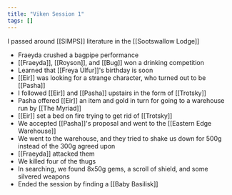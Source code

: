 ```yaml
---
title: "Viken Session 1"
tags: []
---
```

I passed around [[SIMPS]] literature in the [[Sootswallow Lodge]]
- Fraeyda crushed a bagpipe performance
- [[Fraeyda]], [[Royson]], and [[Bug]] won a drinking competition
- Learned that [[Freya Úlfur]]'s birthday is soon
- [[Eir]] was looking for a strange character, who turned out to be [[Pasha]]
- I followed [[Eir]] and [[Pasha]] upstairs in the form of [[Trotsky]]
- Pasha offered [[Eir]] an item and gold in turn for going to a warehouse run by [[The Myriad]]
- [[Eir]] set a bed on fire trying to get rid of [[Trotsky]]
- We accepted [[Pasha]]'s proposal and went to the [[Eastern Edge Warehouse]]
- We went to the warehouse, and they tried to shake us down for 500g instead of the 300g agreed upon
- [[Fraeyda]] attacked them
- We killed four of the thugs
- In searching, we found 8x50g gems, a scroll of shield, and some silvered weapons
- Ended the session by finding a [[Baby Basilisk]]
